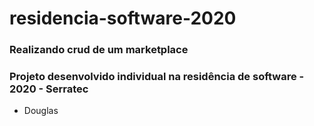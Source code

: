 # residencia-software-2020
### Realizando crud de um marketplace

### Projeto desenvolvido individual na residência de software - 2020 - Serratec
- Douglas

